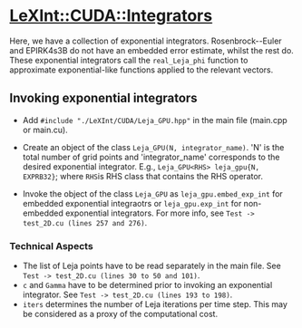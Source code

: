 #  [LeXInt::CUDA::Integrators](#)

Here, we have a collection of exponential integrators. Rosenbrock--Euler and EPIRK4s3B do not have an embedded error estimate, whilst the rest do. These exponential integrators call the ``real_Leja_phi`` function to approximate exponential-like functions applied to the relevant vectors.

## Invoking exponential integrators

- Add ``#include "./LeXInt/CUDA/Leja_GPU.hpp"`` in the main file (main.cpp or main.cu).
    
- Create an object of the class ``Leja_GPU(N, integrator_name)``. 'N' is the total number of grid points and 'integrator_name' corresponds to the desired exponential integrator. E.g., ``Leja_GPU<RHS> leja_gpu{N, EXPRB32}``; where ``RHS``is RHS class that contains the RHS operator.

- Invoke the object of the class ``Leja_GPU`` as ``leja_gpu.embed_exp_int`` for embedded exponential integraotrs or ``leja_gpu.exp_int`` for non-embedded exponential integrators. For more info, see `Test -> test_2D.cu (lines 257 and 276)`.

### Technical Aspects

* The list of Leja points have to be read separately in the main file. See `Test -> test_2D.cu (lines 30 to 50 and 101)`.
* `c` and `Gamma` have to be determined prior to invoking an exponential integrator. See `Test -> test_2D.cu (lines 193 to 198)`.
* `iters` determines the number of Leja iterations per time step. This may be considered as a proxy of the computational cost.


